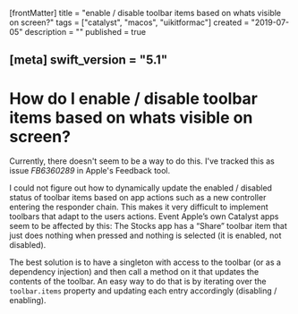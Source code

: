 [frontMatter]
title = "enable / disable toolbar items based on whats visible on screen?"
tags = ["catalyst", "macos", "uikitformac"]
created = "2019-07-05"
description = ""
published = true

[meta]
swift_version = "5.1"
---


# How do I enable / disable toolbar items based on whats visible on screen?

Currently, there doesn't seem to be a way to do this. I've tracked this as issue *FB6360289* in Apple's Feedback tool.

I could not figure out how to dynamically update the enabled / disabled status of toolbar items based on app actions such as a new controller entering the responder chain. This makes it very difficult to implement toolbars that adapt to the users actions. Event Apple’s own Catalyst apps seem to be affected by this: The Stocks app has a “Share” toolbar item that just does nothing when pressed and nothing is selected (it is enabled, not disabled).

The best solution is to have a singleton with access to the toolbar (or as a dependency injection) and then call a method on it that updates the contents of the toolbar. An easy way to do that is by iterating over the `toolbar.items` property and updating each entry accordingly (disabling / enabling).
